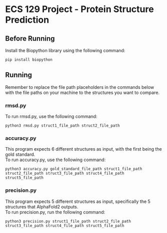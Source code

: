 # ECS 129 Project - Protein Structure Prediction  

## Before Running

Install the Biopython library using the following command:
```
pip install biopython
```

## Running
Remember to replace the file path placeholders in the commands below with the file paths on your machine to the structures you want to compare. 

### rmsd.py
To run rmsd.py, use the following command:

```
python3 rmsd.py struct1_file_path struct2_file_path
```

### accuracy.py
This program expects 6 different structures as input, with the first being the gold standard.  
To run accuracy.py, use the following command:
```
python3 accuracy.py gold_standard_file_path struct1_file_path struct2_file_path struct3_file_path struct4_file_path struct5_file_path
```

### precision.py
This program expects 5 different structures as input, specifically the 5 structures that AlphaFold2 outputs.  
To run precision.py, run the following command:
```
python3 precision.py struct1_file_path struct2_file_path struct3_file_path struct4_file_path struct5_file_path
```